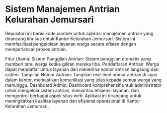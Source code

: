 # Sistem Manajemen Antrian Kelurahan Jemursari

Repositori ini berisi kode sumber untuk aplikasi manajemen antrian yang dirancang khusus untuk Kantor Kelurahan Jemursari. Sistem ini memfasilitasi pengelolaan layanan warga secara efisien dengan memperlancar proses antrian.

Fitur Utama:
Sistem Panggilan Antrian: Sistem panggilan otomatis yang memberi tahu warga ketika giliran mereka tiba.
Pendaftaran Antrian: Warga dapat mendaftar untuk layanan dan menerima nomor antrian langsung dari sistem.
Tampilan Nomor Antrian: Tampilan real-time nomor antrian di layar dalam kantor, memastikan komunikasi yang jelas kepada semua warga yang menunggu.
Dashboard Admin: Dashboard komprehensif untuk administrator untuk mengelola sistem antrian, memantau efisiensi layanan, dan mengontrol berbagai aspek situs web.
Aplikasi ini dirancang untuk meningkatkan kualitas layanan dan efisiensi operasional di Kantor Kelurahan Jemursari.
